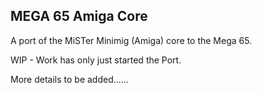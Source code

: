MEGA 65 Amiga Core
------------------

A port of the MiSTer Minimig (Amiga) core to the Mega 65.

WIP - Work has only just started the Port.

More details to be added......

